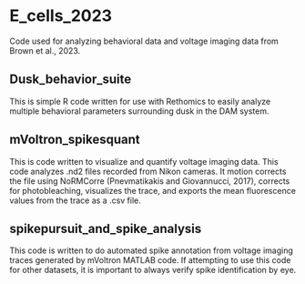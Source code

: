# E_cells_2023
Code used for analyzing behavioral data and voltage imaging data from Brown et al., 2023.

## Dusk_behavior_suite

This is simple R code written for use with Rethomics to easily analyze multiple behavioral parameters surrounding dusk in the DAM system.

## mVoltron_spikesquant

This is code written to visualize and quantify voltage imaging data. This code analyzes .nd2 files recorded from Nikon cameras. 
It motion corrects the file using NoRMCorre (Pnevmatikakis and Giovannucci, 2017), corrects for photobleaching, visualizes the trace, and exports the mean fluorescence values from the trace as a .csv file.

## spikepursuit_and_spike_analysis

This code is written to do automated spike annotation from voltage imaging traces generated by mVoltron MATLAB code. If attempting to use this code for other datasets, it is important to always verify spike identification by eye.
